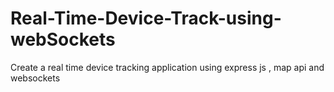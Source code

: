 # Real-Time-Device-Track-using-webSockets
Create a real time device tracking application using express js , map api and websockets
